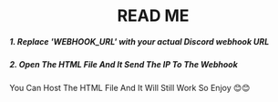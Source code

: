 <center><h1> READ ME </h1></center>


<h5> 1. Replace 'WEBHOOK_URL' with your actual Discord webhook URL </h5>
<h5> 2. Open The HTML File And It Send The IP To The Webhook </h5>
<space>
</space>
You Can Host The HTML File And It Will Still Work So Enjoy 😊😊
